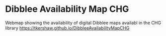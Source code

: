 # Dibblee Availability Map CHG

Webmap showing the availability of digital Dibblee maps availabl in the CHG library
https://tkershaw.github.io/DibbleeAvailabilityMapCHG
